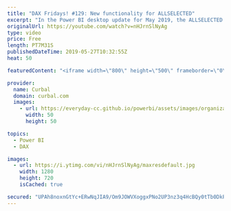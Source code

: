 ```yaml
---
title: "DAX Fridays! #129: New functionality for ALLSELECTED"
excerpt: "In the Power BI desktop update for May 2019, the ALLSELECTED fucntion functionality has been updated and in this video we discuss the changes.  The previous functionality was discussed here:  https://curbal.com/blog/glossary/allselected-dax  Get Northwind Dataset: https://www.youtube.com/watch?v=k3NMIlLffrU"
originalUrl: https://youtube.com/watch?v=nHJrnSlNyAg
type: video
price: Free
length: PT7M31S
publishedDateTime: 2019-05-27T10:32:55Z
heat: 50

featuredContent: "<iframe width=\"800\" height=\"500\" frameborder=\"0\" src=\"https://www.youtube.com/embed/nHJrnSlNyAg\" allow=\"accelerometer; autoplay; encrypted-media; gyroscope; picture-in-picture\" allowfullscreen></iframe>"

provider:
  name: Curbal
  domain: curbal.com
  images:
    - url: https://everyday-cc.github.io/powerbi/assets/images/organizations/curbal.com-50x50.jpg
      width: 50
      height: 50

topics:
  - Power BI
  - DAX

images:
  - url: https://i.ytimg.com/vi/nHJrnSlNyAg/maxresdefault.jpg
    width: 1280
    height: 720
    isCached: true

secured: "UPAh8noxnGtYc+ERwNqJIA9/Om9JOWVXoggxPNo2UP3nz3q4HcBQy0tTb0DkPqVy1WOCNiBDlqPU+R2Ig27pa68nR7cAa9Gm5WyZC6797GPUizLtrdRSOWGUMqOrw40T1S1sLZ65QAq4XOPLAZV+ewOAlFrHPBSEshrH/GTG+2h51PDo3Z3HRbAA2ug+IxczesgdrUD6xhdl//HFjfFz4TnEjSZQhjdyNZKL8O69p6segipC+QujBG45tCYZSvS656IsDIX8rtO49HKsRWOjZGOJhzfeN4Ozb0Tz+DWOHveMzlbKes+3/P4LVLqA2KGSe5bl8fN/qmW6zAPnL+b7qJn6S0ih8bQKara2RWuo7hgQjA6sFH6Cqdu8zlxioH40BMW5wixhktAuRxqsXHk7VSUpzUdn6iiqGgaiKoygy24=;NtJCf1YPbgxFnwYo2Vd9OA=="
---
```


